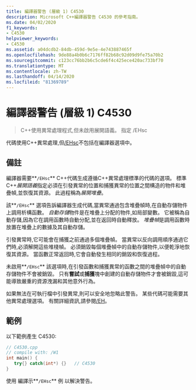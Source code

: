 ```yaml
---
title: 編譯器警告 (層級 1) C4530
description: Microsoft C++編譯器警告 C4530 的參考指南。
ms.date: 04/02/2020
f1_keywords:
- C4530
helpviewer_keywords:
- C4530
ms.assetid: a04dcdb2-84db-459d-9e5e-4e743887465f
ms.openlocfilehash: 9de88a4b0b6c7176ff82b68c92d09d9fe75a70b2
ms.sourcegitcommit: c123cc76bb2b6c5cde6f4c425ece420ac733bf70
ms.translationtype: MT
ms.contentlocale: zh-TW
ms.lasthandoff: 04/14/2020
ms.locfileid: "81369789"
---
```

# <a name="compiler-warning-level-1-c4530"></a>編譯器警告 (層級 1) C4530

> C++使用異常處理程式,但未啟用展開語義。 指定 /EHsc

代碼使用C++異常處理,但[/EHsc](../../build/reference/eh-exception-handling-model.md)不包括在編譯器選項中。

## <a name="remarks"></a>備註

編譯器需要**`/EHsc`** C++代碼生成遵循C++異常處理標準的代碼的選項。 標準C++*展開語義*指定必須在引發異常的位置和捕獲異常的位置之間構造的物件和堆疊幀,並恢復其資源。 此過程稱為*展開堆疊*。

該**`/EHsc`** 選項告訴編譯器生成代碼,當異常通過包含堆疊幀時,在自動存儲物件上調用析構函數。 *自動存儲*物件是在堆疊上分配的物件,如局部變數。 它被稱為自動存儲,因為它在調用函數時自動分配,並在返回時自動釋放。 *堆疊幀*是調用函數時放置在堆疊上的數據及其自動存儲。

引發異常時,它可能會在捕獲之前通過多個堆疊幀。 當異常以反向調用順序通過它們時,必須解開這些堆棧幀。 必須銷毀每個堆疊幀中的自動存儲物件,以便乾淨地恢復其資源。 當函數正常返回時,它會自動發生相同的銷毀和恢復過程。

未啟用**`/EHsc`** 該選項時,在引發函數和捕獲異常的函數之間的堆疊幀中的自動存儲物件不會被銷毀。 只有**嘗試**或**捕獲**塊中創建的自動存儲物件才會被銷毀,這可能導致嚴重的資源洩漏和其他意外行為。

如果無法在可執行檔中引發異常,則可以安全地忽略此警告。 某些代碼可能需要其他異常處理選項。 有關詳細資訊,請參閱[/EH](../../build/reference/eh-exception-handling-model.md)。

## <a name="example"></a>範例

以下範例產生 C4530:

```cpp
// C4530.cpp
// compile with: /W1
int main() {
   try{} catch(int*) {}   // C4530
}
```

使用 編譯示**`/EHsc`** 例 以解決警告。
